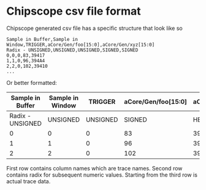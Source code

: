 # Chipscope csv file format

Chipscope generated csv file has a specific structure that look like so

```text
Sample in Buffer,Sample in Window,TRIGGER,aCore/Gen/foo[15:0],aCore/Gen/xyz[15:0]
Radix - UNSIGNED,UNSIGNED,UNSIGNED,SIGNED,SIGNED
0,0,0,83,39417
1,1,0,96,394A4
2,2,0,102,39410
...
```

Or better formatted:

| Sample in Buffer | Sample in Window | TRIGGER  | aCore/Gen/foo[15:0] | aCore/Gen/xyz[15:0] |
|------------------|------------------|----------|---------------------|---------------------|
| Radix - UNSIGNED | UNSIGNED         | UNSIGNED | SIGNED              | HEX                 |
| 0                | 0                | 0        | 83                  | 39417               |
| 1                | 1                | 0        | 96                  | 394A7               |
| 2                | 2                | 0        | 102                 | 39410               |

First row contains column names which are trace names. Second row contains radix for subsequent numeric values.
Starting from the third row is actual trace data.